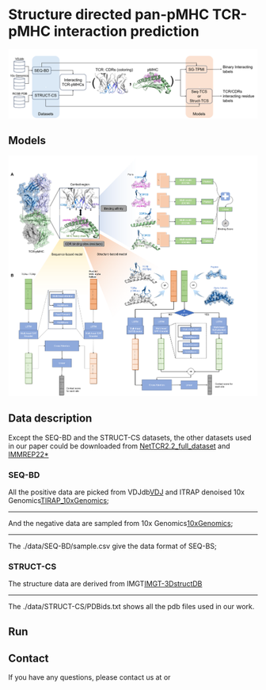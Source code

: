 # Structure directed pan-pMHC TCR-pMHC interaction prediction
![workflow](https://github.com/gaol00034/pan-pMHC/blob/main/Figures/Workflow.png)
## Models
![workflow](https://github.com/gaol00034/pan-pMHC/blob/main/Figures/models.png)
## Data description
Except the SEQ-BD and the STRUCT-CS datasets, the other datasets used in our paper could be downloaded from [NetTCR2.2_full_dataset](https://github.com/mnielLab/NetTCR-2.2/blob/main/data/nettcr_2_2_full_dataset.csv) and [IMMREP22*](https://github.com/mnielLab/NetTCR-2.2/blob/main/data/IMMREP/train/all_peptides_redundancy_reduced.csv)
### SEQ-BD
All the positive data are picked from VDJdb[VDJ]() and ITRAP denoised 10x Genomics[TIRAP_10xGenomics](https://github.com/mnielLab/ITRAP_benchmark);
***
And the negative data are sampled from 10x Genomics[10xGenomics](https://www.10xgenomics.com/datasets);
***
The ./data/SEQ-BD/sample.csv give the data format of SEQ-BS;
### STRUCT-CS
The structure data are derived from IMGT[IMGT-3DstructDB](https://www.imgt.org/3Dstructure-DB/)
***
The ./data/STRUCT-CS/PDBids.txt shows all the pdb files used in our work.
## Run

## Contact
If you have any questions, please contact us at [](ltgao34@njust.edu.cn) or [](njyudj@njust.edu.cn)
